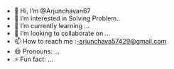 - 👋 Hi, I’m @Arjunchavan67
- 👀 I’m interested in Solving Problem..
- 🌱 I’m currently learning ...
- 💞️ I’m looking to collaborate on ...
- 📫 How to reach me :-arjunchava57429@gmail.com
- 😄 Pronouns: ...
- ⚡ Fun fact: ...

<!---
Arjunchavan67/Arjunchavan67 is a ✨ special ✨ repository because its `README.md` (this file) appears on your GitHub profile.
You can click the Preview link to take a look at your changes.
--->
